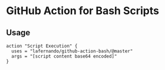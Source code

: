 # GitHub Action for Bash Scripts

## Usage

```
action "Script Execution" {
  uses = "lafernando/github-action-bash/@master"
  args = "[script content base64 encoded]"
}
```

